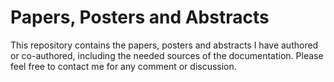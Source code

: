 # Papers, Posters and Abstracts
This repository contains the papers, posters and abstracts I have authored or co-authored, including the needed sources of the documentation. Please feel free to contact me for any comment or discussion.
